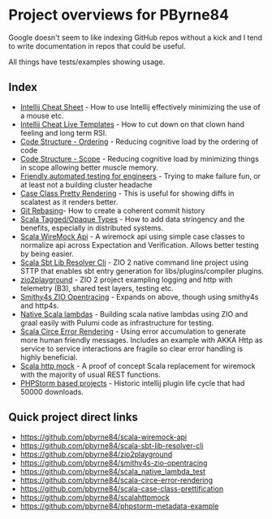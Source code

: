 # Project overviews for PByrne84

Google doesn't seem to like indexing GitHub repos without a kick and I tend to write documentation in repos that could
be useful.

All things have tests/examples showing usage.

## Index

* [Intellij Cheat Sheet](IntelliJCheatSheet.html) - How to use Intellij effectively minimizing the use of a mouse etc. 
* [Intellij Cheat Live Templates](IntelliJCheatSheet-LiveTemplates.html) - How to cut down on that clown hand feeling and long term RSI.
* [Code Structure - Ordering](CodeStructure-Ordering.html) - Reducing cognitive load by the ordering of code
* [Code Structure - Scope](HowTheOrganisationOfThingsInScopeAffectsOurAbilityToDeliverhtml) - Reducing cognitive load by minimizing things in scope allowing better muscle memory. 
* [Friendly automated testing for engineers](FriendlyAutomatedTestingForEngineers.html) - Trying to make failure fun, or at least not a building cluster headache
* [Case Class Pretty Rendering](CaseClassPrettyRendering.html) - This is useful for showing diffs in scalatest as it
    renders better.
* [Git Rebasing](GitRebasing.html)- How to create a coherent commit history
* [Scala Tagged/Opaque Types](ScalaTaggedTypes.md) - How to add data stringency and the benefits, especially in distributed systems.
* [Scala WireMock Api](https://github.com/pbyrne84/scala-wiremock-api) - A wiremock api using simple case classes to normalize api across Expectation and Verification. Allows better testing by being easier.
* [Scala Sbt Lib Resolver Cli](ScalaSbtLibResolverCli.html) - ZIO 2 native command line project
  using STTP that enables sbt entry generation for libs/plugins/compiler plugins.
* [zio2playground](Zio2Playground.html) - ZIO 2 project exampling logging and http with telemetry (B3), shared test
  layers, testing etc.
* [Smithy4s ZIO Opentracing](Smithy4sZioOpentracing.html) - Expands on above, though using smithy4s and http4s.
* [Native Scala lambdas](NativeScalaLambdas.html) - Building scala native lambdas using ZIO and graal easily with Pulumi
  code as infrastructure for testing.
* [Scala Circe Error Rendering](ScalaCirceErrorHandling.html) - Using error accumulation to generate more human friendly messages.
  Includes an example with AKKA Http as service to service interactions are fragile so clear error handling is highly beneficial.
* [Scala http mock](ScalaHttpMock.html) - A proof of concept Scala replacement for wiremock with the majority of usual
  REST functions.
* [PHPStorm based projects](PhpStormBasedProjects.html) - Historic intellij plugin life cycle that had 50000 downloads.

## Quick project direct links

* <https://github.com/pbyrne84/scala-wiremock-api>
* <https://github.com/pbyrne84/scala-sbt-lib-resolver-cli>
* <https://github.com/pbyrne84/zio2playground>
* <https://github.com/pbyrne84/smithy4s-zio-opentracing>
* <https://github.com/pbyrne84/scala_native_lambda_test>
* <https://github.com/pbyrne84/scala-circe-error-rendering>
* <https://github.com/pbyrne84/scala-case-class-prettification>
* <https://github.com/pbyrne84/scalahttpmock>
* <https://github.com/pbyrne84/phpstorm-metadata-example>


